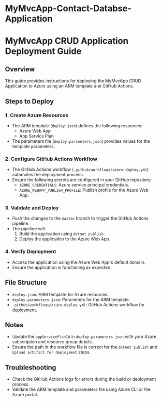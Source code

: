# MyMvcApp-Contact-Databse-Application

# MyMvcApp CRUD Application Deployment Guide

## Overview
This guide provides instructions for deploying the MyMvcApp CRUD Application to Azure using an ARM template and GitHub Actions.

## Steps to Deploy

### 1. Create Azure Resources
- The ARM template (`deploy.json`) defines the following resources:
  - Azure Web App
  - App Service Plan
- The parameters file (`deploy.parameters.json`) provides values for the template parameters.

### 2. Configure GitHub Actions Workflow
- The GitHub Actions workflow (`.github/workflows/azure-deploy.yml`) automates the deployment process.
- Ensure the following secrets are configured in your GitHub repository:
  - `AZURE_CREDENTIALS`: Azure service principal credentials.
  - `AZURE_WEBAPP_PUBLISH_PROFILE`: Publish profile for the Azure Web App.

### 3. Validate and Deploy
- Push the changes to the `master` branch to trigger the GitHub Actions pipeline.
- The pipeline will:
  1. Build the application using `dotnet publish`.
  2. Deploy the application to the Azure Web App.

### 4. Verify Deployment
- Access the application using the Azure Web App's default domain.
- Ensure the application is functioning as expected.

## File Structure
- `deploy.json`: ARM template for Azure resources.
- `deploy.parameters.json`: Parameters for the ARM template.
- `.github/workflows/azure-deploy.yml`: GitHub Actions workflow for deployment.

## Notes
- Update the `appServicePlanId` in `deploy.parameters.json` with your Azure subscription and resource group details.
- Ensure the path in the workflow file is correct for the `dotnet publish` and `Upload artifact for deployment` steps.

## Troubleshooting
- Check the GitHub Actions logs for errors during the build or deployment process.
- Validate the ARM template and parameters file using Azure CLI or the Azure portal.
